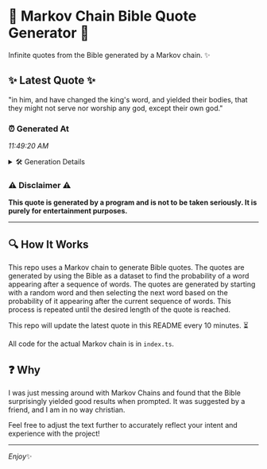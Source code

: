 # 📖 Markov Chain Bible Quote Generator 📖

Infinite quotes from the Bible generated by a Markov chain. ✨

## ✨ Latest Quote ✨
"in him, and have changed the king's word, and yielded their bodies, that they might not serve nor worship any god, except their own god."

### ⏰ Generated At
*11:49:20 AM*

<details>
    <summary>🛠️ Generation Details</summary>
    <p>
        <strong>🌱 Seed:</strong> in<br>
        <strong>🔄 Iterations:</strong> 24<br>
        <strong>📜 Context History:</strong><br>[ in ]: him,<br>[ in, him, ]: and<br>[ in, him,, and ]: have<br>[ in, him,, and, have ]: changed<br>[ in, him,, and, have, changed ]: the<br>[ in, him,, and, have, changed, the ]: king's<br>[ him,, and, have, changed, the, king's ]: word,<br>[ and, have, changed, the, king's, word, ]: and<br>[ have, changed, the, king's, word,, and ]: yielded<br>[ changed, the, king's, word,, and, yielded ]: their<br>[ the, king's, word,, and, yielded, their ]: bodies,<br>[ king's, word,, and, yielded, their, bodies, ]: that<br>[ word,, and, yielded, their, bodies,, that ]: they<br>[ and, yielded, their, bodies,, that, they ]: might<br>[ yielded, their, bodies,, that, they, might ]: not<br>[ their, bodies,, that, they, might, not ]: serve<br>[ bodies,, that, they, might, not, serve ]: nor<br>[ that, they, might, not, serve, nor ]: worship<br>[ they, might, not, serve, nor, worship ]: any<br>[ might, not, serve, nor, worship, any ]: god,<br>[ not, serve, nor, worship, any, god, ]: except<br>[ serve, nor, worship, any, god,, except ]: their<br>[ nor, worship, any, god,, except, their ]: own<br>[ worship, any, god,, except, their, own ]: god.<br>
    </p>
</details>

### ⚠️ Disclaimer ⚠️
**This quote is generated by a program and is not to be taken seriously. It is purely for entertainment purposes.**

---

## 🔍 How It Works

This repo uses a Markov chain to generate Bible quotes. The quotes are generated by using the Bible as a dataset to find the probability of a word appearing after a sequence of words. The quotes are generated by starting with a random word and then selecting the next word based on the probability of it appearing after the current sequence of words. This process is repeated until the desired length of the quote is reached.

This repo will update the latest quote in this README every 10 minutes. ⏳

All code for the actual Markov chain is in `index.ts`.

## ❓ Why

I was just messing around with Markov Chains and found that the Bible surprisingly yielded good results when prompted. 
It was suggested by a friend, and I am in no way christian.

Feel free to adjust the text further to accurately reflect your intent and experience with the project!

---

*Enjoy*✨
